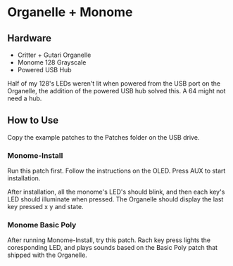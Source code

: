 # Organelle + Monome

## Hardware

  - Critter + Gutari Organelle
  - Monome 128 Grayscale
  - Powered USB Hub

Half of my 128's LEDs weren't lit when powered from the USB port on the Organelle, the addition of the powered USB hub solved this. A 64 might not need a hub.

## How to Use

Copy the example patches to the Patches folder on the USB drive.

### Monome-Install

Run this patch first. Follow the instructions on the OLED. Press AUX to start installation.

After installation, all the monome's LED's should blink, and then each key's LED should illuminate when pressed. The Organelle should display the last key pressed x y and state.

### Monome Basic Poly

After running Monome-Install, try this patch. Rach key press lights the coresponding LED, and plays sounds based on the Basic Poly patch that shipped with the Organelle.

